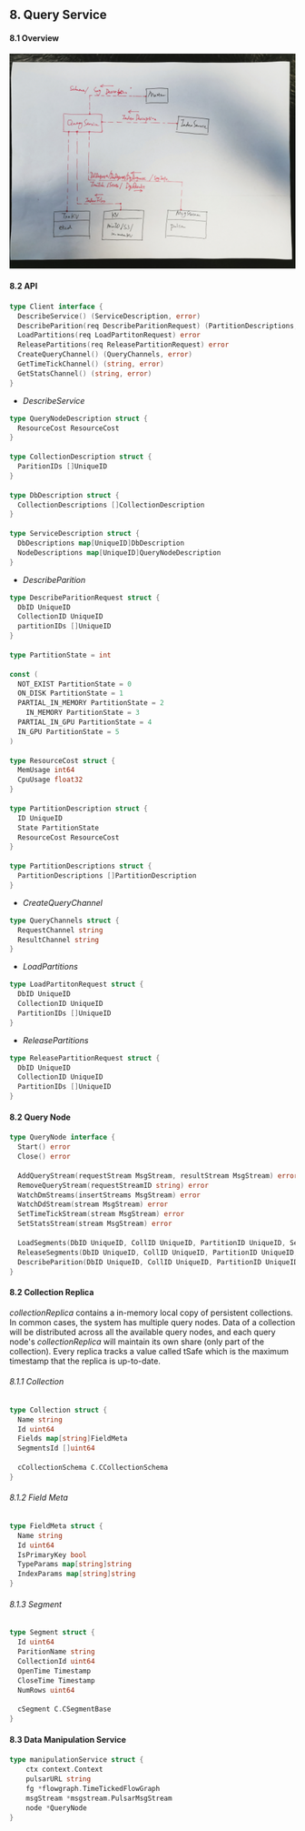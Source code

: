 

## 8. Query Service



#### 8.1 Overview

<img src="./figs/query_service.jpeg" width=700>



#### 8.2 API

```go
type Client interface {
  DescribeService() (ServiceDescription, error)
  DescribeParition(req DescribeParitionRequest) (PartitionDescriptions, error)
  LoadPartitions(req LoadPartitonRequest) error
  ReleasePartitions(req ReleasePartitionRequest) error
  CreateQueryChannel() (QueryChannels, error)
  GetTimeTickChannel() (string, error)
  GetStatsChannel() (string, error)
}
```



* *DescribeService*

```go
type QueryNodeDescription struct {
  ResourceCost ResourceCost 
}

type CollectionDescription struct {
  ParitionIDs []UniqueID
}

type DbDescription struct {
  CollectionDescriptions []CollectionDescription
}

type ServiceDescription struct {
  DbDescriptions map[UniqueID]DbDescription
  NodeDescriptions map[UniqueID]QueryNodeDescription
}
```



* *DescribeParition*

```go
type DescribeParitionRequest struct {
  DbID UniqueID
  CollectionID UniqueID
  partitionIDs []UniqueID
}

type PartitionState = int

const (
  NOT_EXIST PartitionState = 0
  ON_DISK PartitionState = 1
  PARTIAL_IN_MEMORY PartitionState = 2
	IN_MEMORY PartitionState = 3
  PARTIAL_IN_GPU PartitionState = 4
  IN_GPU PartitionState = 5
)

type ResourceCost struct {
  MemUsage int64
  CpuUsage float32
}

type PartitionDescription struct {
  ID UniqueID
  State PartitionState
  ResourceCost ResourceCost
}

type PartitionDescriptions struct {
  PartitionDescriptions []PartitionDescription
}
```



* *CreateQueryChannel*

```go
type QueryChannels struct {
  RequestChannel string
  ResultChannel string
}
```



* *LoadPartitions*

```go
type LoadPartitonRequest struct {
  DbID UniqueID
  CollectionID UniqueID
  PartitionIDs []UniqueID
}
```



* *ReleasePartitions*

```go
type ReleasePartitionRequest struct {
  DbID UniqueID
  CollectionID UniqueID
  PartitionIDs []UniqueID
}
```



#### 8.2 Query Node

```go
type QueryNode interface {
  Start() error
  Close() error
  
  AddQueryStream(requestStream MsgStream, resultStream MsgStream) error
  RemoveQueryStream(requestStreamID string) error
  WatchDmStreams(insertStreams MsgStream) error
  WatchDdStream(stream MsgStream) error
  SetTimeTickStream(stream MsgStream) error
  SetStatsStream(stream MsgStream) error
  
  LoadSegments(DbID UniqueID, CollID UniqueID, PartitionID UniqueID, SegIDs []UniqueID, FieldIDs []int64) error
  ReleaseSegments(DbID UniqueID, CollID UniqueID, PartitionID UniqueID, SegIDs []UniqueID) error
  DescribeParition(DbID UniqueID, CollID UniqueID, PartitionID UniqueID) (PartitionDescription, error)
}
```





#### 8.2 Collection Replica

$collectionReplica$ contains a in-memory local copy of persistent collections. In common cases, the system has multiple query nodes. Data of a collection will be distributed across all the available query nodes, and each query node's $collectionReplica$ will maintain its own share (only part of the collection).
Every replica tracks a value called tSafe which is the maximum timestamp that the replica is up-to-date.

###### 8.1.1 Collection

``` go
type Collection struct {
  Name string
  Id uint64
  Fields map[string]FieldMeta
  SegmentsId []uint64
  
  cCollectionSchema C.CCollectionSchema
}
```



###### 8.1.2 Field Meta

```go
type FieldMeta struct {
  Name string
  Id uint64
  IsPrimaryKey bool
  TypeParams map[string]string
  IndexParams map[string]string
}
```



###### 8.1.3 Segment

``` go
type Segment struct {
  Id uint64
  ParitionName string
  CollectionId uint64
  OpenTime Timestamp
  CloseTime Timestamp
  NumRows uint64
  
  cSegment C.CSegmentBase
}
```



#### 8.3 Data Manipulation Service



```go
type manipulationService struct {
	ctx context.Context
	pulsarURL string
	fg *flowgraph.TimeTickedFlowGraph
	msgStream *msgstream.PulsarMsgStream
	node *QueryNode
}
```



